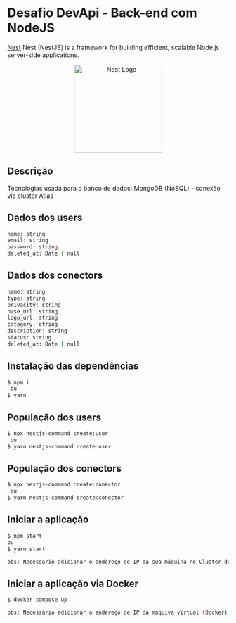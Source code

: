 # Desafio DevApi - Back-end com NodeJS

[Nest](https://github.com/nestjs/nest) Nest (NestJS) is a framework for building efficient, scalable Node.js server-side applications.

<p align="center">
  <a href="http://nestjs.com/" target="blank"><img src="https://nestjs.com/img/logo-small.svg" width="200" alt="Nest Logo" /></a>
</p>

[circleci-image]: https://img.shields.io/circleci/build/github/nestjs/nest/master?token=abc123def456
[circleci-url]: https://circleci.com/gh/nestjs/nest

## Descrição
  Tecnologias usada para o banco de dados: MongoDB (NoSQL) - conexão via cluster Atlas


## Dados dos users
  ```bash
  name: string
  email: string
  password: string
  deleted_at: Date | null
```

## Dados dos conectors
  ```bash
  name: string
  type: string
  privacity: string
  base_url: string
  logo_url: string
  category: string
  description: string
  status: string
  deleted_at: Date | null
```


## Instalação das dependências

```bash
$ npm i
 ou
$ yarn
```

## População dos users

```bash
$ npx nestjs-command create:user
 ou
$ yarn nestjs-command create:user
```

## População dos conectors

```bash
$ npx nestjs-command create:conector
 ou
$ yarn nestjs-command create:conector
```

## Iniciar a aplicação

```bash
$ npm start
ou
$ yarn start

obs: Necessário adicionar o endereço de IP da sua máquina no Cluster do banco de dados.
```

## Iniciar a aplicação via Docker

```bash
$ docker-compose up

obs: Necessário adicionar o endereço de IP da máquiva virtual (Docker) no Cluster do banco de dados.
```

